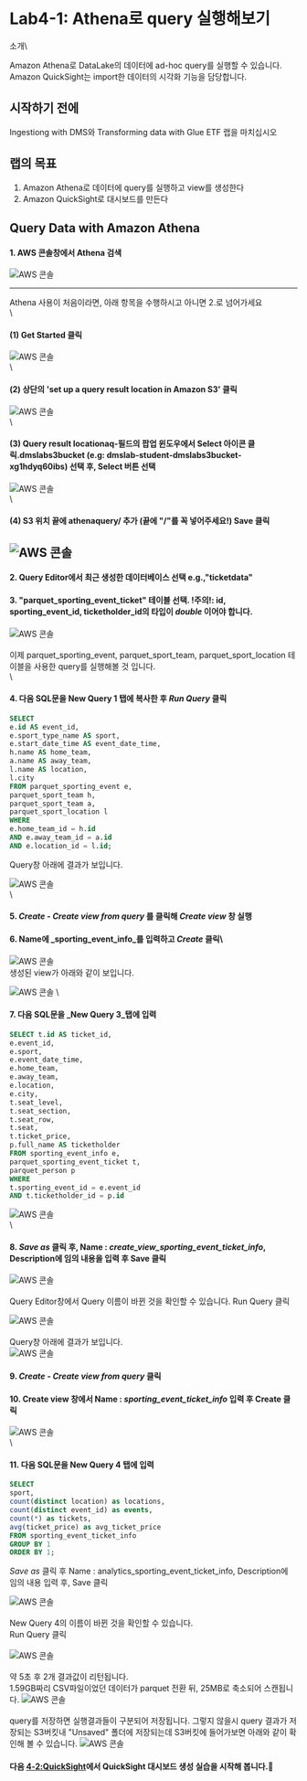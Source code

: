 # Lab4-1: Athena로 query 실행해보기

소개\\

Amazon Athena로 DataLake의 데이터에 ad-hoc query를 실행할 수 있습니다.\
Amazon QuickSight는 import한 데이터의 시각화 기능을 담당합니다.

## 시작하기 전에

Ingestiong with DMS와 Transforming data with Glue ETF 랩을 마치십시오

## 랩의 목표

1. Amazon Athena로 데이터에 query를 실행하고 view를 생성한다
2. Amazon QuickSight로 대시보드를 만든다

## Query Data with Amazon Athena

#### 1. AWS 콘솔창에서 Athena 검색

![AWS 콘솔](../../images/aq/aq-1.png)

***

Athena 사용이 처음이라면, 아래 항목을 수행하시고 아니면 2.로 넘어가세요\
\\

#### (1) Get Started 클릭

![AWS 콘솔](../../images/aq/aq-athena-start.png)\
\\

#### (2) 상단의 'set up a query result location in Amazon S3' 클릭

![AWS 콘솔](../../images/aq/aq-setups3.png)\
\\

#### (3) Query result locationaq-필드의 팝업 윈도우에서 Select 아이콘 클릭.dmslabs3bucket (e.g: dmslab-student-dmslabs3bucket-xg1hdyq60ibs) 선택 후, Select 버튼 선택

![AWS 콘솔](../../images/aq/aq-selects3.png)\
\\

#### (4) S3 위치 끝에 athenaquery/ 추가 (끝에 "/"를 꼭 넣어주세요!) Save 클릭

## ![AWS 콘솔](../../images/aq/aq-setting.png)

#### 2. Query Editor에서 최근 생성한 데이터베이스 선택 e.g.,"ticketdata"

#### 3. "parquet\_sporting\_event\_ticket" 테이블 선택. !주의!: id, sporting\_event\_id, ticketholder\_id의 타입이 _double_ 이어야 합니다.

![AWS 콘솔](../../images/aq/aq-queryeditor.png)\
\
이제 parquet\_sporting\_event, parquet\_sport\_team, parquet\_sport\_location 테이블을 사용한 query를 실행해볼 것 입니다.\
\\

#### 4. 다음 SQL문을 New Query 1 탭에 복사한 후 _Run Query_ 클릭

```SQL
SELECT
e.id AS event_id,
e.sport_type_name AS sport,
e.start_date_time AS event_date_time,
h.name AS home_team,
a.name AS away_team,
l.name AS location,
l.city
FROM parquet_sporting_event e,
parquet_sport_team h,
parquet_sport_team a,
parquet_sport_location l
WHERE
e.home_team_id = h.id
AND e.away_team_id = a.id
AND e.location_id = l.id;
```

Query창 아래에 결과가 보입니다.

![AWS 콘솔](../../images/aq/aq-sql1.png)\
\\

#### 5. _Create - Create view from query_ 를 클릭해 _Create view_ 창 실행

#### 6. Name에 \_sporting\_event\_info\_를 입력하고 _Create_ 클릭\

![AWS 콘솔](../../images/aq/aq-view1.png)
\
생성된 view가 아래와 같이 보입니다.

![AWS 콘솔](../../images/aq/aq-view1result.png)
\\

#### 7. 다음 SQL문을 \_New Query 3\_탭에 입력

```sql
SELECT t.id AS ticket_id,
e.event_id,
e.sport,
e.event_date_time,
e.home_team,
e.away_team,
e.location,
e.city,
t.seat_level,
t.seat_section,
t.seat_row,
t.seat,
t.ticket_price,
p.full_name AS ticketholder
FROM sporting_event_info e,
parquet_sporting_event_ticket t,
parquet_person p
WHERE
t.sporting_event_id = e.event_id
AND t.ticketholder_id = p.id
```

![AWS 콘솔](../../images/aq/aq-sql2.png)\
\\

#### 8. _Save as_ 클릭 후, Name : _create\_view\_sporting\_event\_ticket\_info_, Description에 임의 내용을 입력 후 Save 클릭

![AWS 콘솔](../../images/aq/aq-view2.png)\
\
Query Editor창에서 Query 이름이 바뀐 것을 확인할 수 있습니다. Run Query 클릭 

![AWS 콘솔](../../images/aq/aq-runquery.png)\
\
Query창 아래에 결과가 보입니다.
\
![AWS 콘솔](../../images/aq/aq-runqueryresult.png)

#### 9. _Create - Create view from query_ 클릭

#### 10. Create view 창에서 Name : _sporting\_event\_ticket\_info_ 입력 후 Create 클릭

![AWS 콘솔](../../images/aq/aq-createview-seti.png)\
\\

#### 11. 다음 SQL문을 New Query 4 탭에 입력

```sql
SELECT
sport,
count(distinct location) as locations,
count(distinct event_id) as events,
count(*) as tickets,
avg(ticket_price) as avg_ticket_price
FROM sporting_event_ticket_info
GROUP BY 1
ORDER BY 1;
```

_Save as_ 클릭 후 Name : analytics\_sporting\_event\_ticket\_info, Description에 임의 내용 입력 후, Save 클릭 

![AWS 콘솔](../../images/aq/aq-save-aseti.png)\
\
New Query 4의 이름이 바뀐 것을 확인할 수 있습니다.\
Run Query 클릭\
\
![AWS 콘솔](../../images/aq/aq-aseti-runquery.png)\
\
약 5초 후 2개 결과값이 리턴됩니다.\
1.59GB짜리 CSV파일이었던 데이터가 parquet 전환 뒤, 25MB로 축소되어 스캔됩니다. ![AWS 콘솔](../../images/aq/aq-result-aseti.png)\
\
query를 저장하면 실행결과들이 구분되어 저장됩니다. 그렇지 않을시 query 결과가 저장되는 S3버킷내 "Unsaved" 폴더에 저장되는데 S3버킷에 들어가보면 아래와 같이 확인해 볼 수 있습니다. ![AWS 콘솔](../../images/aq/aq-s3.png)

#### 다음 [4-2:QuickSight](4-2-createquicksightdashboard.md)에서 QuickSight 대시보드 생성 실습을 시작해 봅니다.🤗
